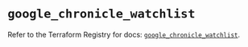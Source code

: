 # `google_chronicle_watchlist`

Refer to the Terraform Registry for docs: [`google_chronicle_watchlist`](https://registry.terraform.io/providers/hashicorp/google-beta/6.49.0/docs/resources/google_chronicle_watchlist).
